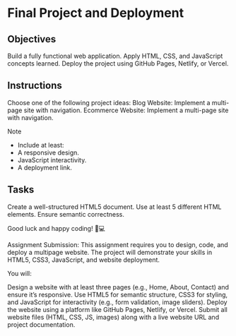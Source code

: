 # Final Project and Deployment

## Objectives
Build a fully functional web application.
Apply HTML, CSS, and JavaScript concepts learned.
Deploy the project using GitHub Pages, Netlify, or Vercel.

## Instructions
Choose one of the following project ideas:
Blog Website: Implement a multi-page site with navigation.
Ecommerce Website: Implement a multi-page site with navigation.

>[!NOTE]
> - Include at least:
> - A responsive design.
> - JavaScript interactivity.
> - A deployment link.

## Tasks

Create a well-structured HTML5 document.
Use at least 5 different HTML elements.
Ensure semantic correctness.

Good luck and happy coding! 🚀💻

Assignment Submission:
This assignment requires you to design, code, and deploy a multipage website. The project will demonstrate your skills in HTML5, CSS3, JavaScript, and website deployment.

You will:

Design a website with at least three pages (e.g., Home, About, Contact) and ensure it’s responsive.
Use HTML5 for semantic structure, CSS3 for styling, and JavaScript for interactivity (e.g., form validation, image sliders).
Deploy the website using a platform like GitHub Pages, Netlify, or Vercel.
Submit all website files (HTML, CSS, JS, images) along with a live website URL and project documentation.